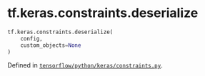 <div itemscope itemtype="http://developers.google.com/ReferenceObject">
<meta itemprop="name" content="tf.keras.constraints.deserialize" />
</div>

# tf.keras.constraints.deserialize

``` python
tf.keras.constraints.deserialize(
    config,
    custom_objects=None
)
```



Defined in [`tensorflow/python/keras/constraints.py`](https://www.tensorflow.org/code/tensorflow/python/keras/constraints.py).

